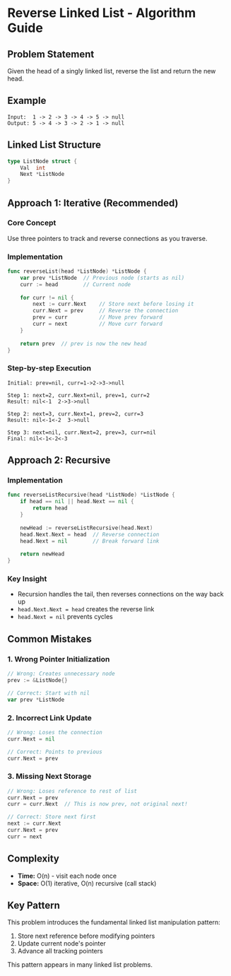 # Reverse Linked List - Algorithm Guide

## Problem Statement
Given the head of a singly linked list, reverse the list and return the new head.

## Example
```
Input:  1 -> 2 -> 3 -> 4 -> 5 -> null
Output: 5 -> 4 -> 3 -> 2 -> 1 -> null
```

## Linked List Structure
```go
type ListNode struct {
    Val  int
    Next *ListNode
}
```

## Approach 1: Iterative (Recommended)

### Core Concept
Use three pointers to track and reverse connections as you traverse.

### Implementation
```go
func reverseList(head *ListNode) *ListNode {
    var prev *ListNode  // Previous node (starts as nil)
    curr := head        // Current node
    
    for curr != nil {
        next := curr.Next    // Store next before losing it
        curr.Next = prev     // Reverse the connection
        prev = curr          // Move prev forward
        curr = next          // Move curr forward
    }
    
    return prev  // prev is now the new head
}
```

### Step-by-step Execution
```
Initial: prev=nil, curr=1->2->3->null

Step 1: next=2, curr.Next=nil, prev=1, curr=2
Result: nil<-1  2->3->null

Step 2: next=3, curr.Next=1, prev=2, curr=3  
Result: nil<-1<-2  3->null

Step 3: next=nil, curr.Next=2, prev=3, curr=nil
Final: nil<-1<-2<-3
```

## Approach 2: Recursive

### Implementation
```go
func reverseListRecursive(head *ListNode) *ListNode {
    if head == nil || head.Next == nil {
        return head
    }
    
    newHead := reverseListRecursive(head.Next)
    head.Next.Next = head  // Reverse connection
    head.Next = nil        // Break forward link
    
    return newHead
}
```

### Key Insight
- Recursion handles the tail, then reverses connections on the way back up
- `head.Next.Next = head` creates the reverse link
- `head.Next = nil` prevents cycles

## Common Mistakes

### 1. Wrong Pointer Initialization
```go
// Wrong: Creates unnecessary node
prev := &ListNode{}

// Correct: Start with nil
var prev *ListNode
```

### 2. Incorrect Link Update
```go
// Wrong: Loses the connection
curr.Next = nil

// Correct: Points to previous
curr.Next = prev
```

### 3. Missing Next Storage
```go
// Wrong: Loses reference to rest of list
curr.Next = prev
curr = curr.Next  // This is now prev, not original next!

// Correct: Store next first
next := curr.Next
curr.Next = prev
curr = next
```

## Complexity
- **Time:** O(n) - visit each node once
- **Space:** O(1) iterative, O(n) recursive (call stack)

## Key Pattern
This problem introduces the fundamental linked list manipulation pattern:
1. Store next reference before modifying pointers
2. Update current node's pointer
3. Advance all tracking pointers

This pattern appears in many linked list problems.